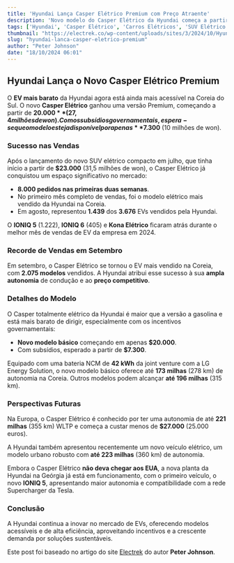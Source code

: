 ```yaml
---
title: 'Hyundai Lança Casper Elétrico Premium com Preço Atraente'
description: 'Novo modelo do Casper Elétrico da Hyundai começa a partir de $20.000 e pode custar menos de $8.000 com subsídios.'
tags: ['Hyundai', 'Casper Elétrico', 'Carros Elétricos', 'SUV Elétrico', 'Notícias do Automóvel']
thumbnail: "https://electrek.co/wp-content/uploads/sites/3/2024/10/Hyundais-Casper-Electric-trim.jpeg?quality=82&strip=all&w=1400"
slug: "hyundai-lanca-casper-eletrico-premium"
author: "Peter Johnson"
date: "18/10/2024 06:01"
---
```


## Hyundai Lança o Novo Casper Elétrico Premium

O **EV mais barato** da Hyundai agora está ainda mais acessível na Coreia do Sul. O novo **Casper Elétrico** ganhou uma versão Premium, começando a partir de **$20.000** (27,4 milhões de won). Com os subsídios governamentais, espera-se que o modelo esteja disponível por apenas **$7.300** (10 milhões de won).

### Sucesso nas Vendas

Após o lançamento do novo SUV elétrico compacto em julho, que tinha início a partir de **$23.000** (31,5 milhões de won), o Casper Elétrico já conquistou um espaço significativo no mercado:

- **8.000 pedidos nas primeiras duas semanas**.
- No primeiro mês completo de vendas, foi o modelo elétrico mais vendido da Hyundai na Coreia.
- Em agosto, representou **1.439** dos **3.676** EVs vendidos pela Hyundai.

O **IONIQ 5** (1.222), **IONIQ 6** (405) e **Kona Elétrico** ficaram atrás durante o melhor mês de vendas de EV da empresa em 2024.

### Recorde de Vendas em Setembro

Em setembro, o Casper Elétrico se tornou o EV mais vendido na Coreia, com **2.075 modelos** vendidos. A Hyundai atribui esse sucesso à sua **ampla autonomia** de condução e ao **preço competitivo**.

### Detalhes do Modelo

O Casper totalmente elétrico da Hyundai é maior que a versão a gasolina e está mais barato de dirigir, especialmente com os incentivos governamentais:

- **Novo modelo básico** começando em apenas **$20.000**.
- Com subsídios, esperado a partir de **$7.300**.

Equipado com uma bateria NCM de **42 kWh** da joint venture com a LG Energy Solution, o novo modelo básico oferece até **173 milhas** (278 km) de autonomia na Coreia. Outros modelos podem alcançar **até 196 milhas** (315 km).

### Perspectivas Futuras

Na Europa, o Casper Elétrico é conhecido por ter uma autonomia de até **221 milhas** (355 km) WLTP e começa a custar menos de **$27.000** (25.000 euros).

A Hyundai também apresentou recentemente um novo veículo elétrico, um modelo urbano robusto com **até 223 milhas** (360 km) de autonomia.

Embora o Casper Elétrico **não deva chegar aos EUA**, a nova planta da Hyundai na Geórgia já está em funcionamento, com o primeiro veículo, o novo **IONIQ 5**, apresentando maior autonomia e compatibilidade com a rede Supercharger da Tesla.

### Conclusão

A Hyundai continua a inovar no mercado de EVs, oferecendo modelos acessíveis e de alta eficiência, aproveitando incentivos e a crescente demanda por soluções sustentáveis.  

Este post foi baseado no artigo do site [Electrek](https://electrek.co/2024/10/17/hyundais-new-casper-electric-trim-starts-under-8k-subsidies/) do autor **Peter Johnson**.
